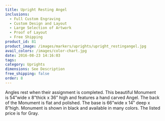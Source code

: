 ```yaml
---
title: Upright Resting Angel
inclusions:
  - Full Custom Engraving
  - Custom Design and Layout
  - Large Selection of Artwork
  - Proof of Layout
  - Free Shipping
product_id: 81
product_image: /images/markers/uprights/upright_restingangel.jpg
avail_colors: /images/color-chart.jpg
date: 2016-08-23 14:16:03
tags:
category: Uprights
dimensions: See Description
free_shipping: false
order: 8
---
```

Angles rest when their assignment is completed. This beautiful Monument is 54”wide x 8”thick x 36” high and features a hand carved Angel. The back of the Monument is flat and polished. The base is 66”wide x 14” deep x 8”high. Monument is shown in black and available in many colors. The listed price is for Gray.